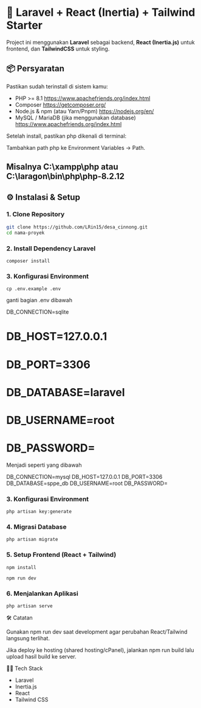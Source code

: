# 🚀 Laravel + React (Inertia) + Tailwind Starter

Project ini menggunakan **Laravel** sebagai backend, **React (Inertia.js)** untuk frontend, dan **TailwindCSS** untuk styling.

## 📦 Persyaratan

Pastikan sudah terinstall di sistem kamu:

- PHP >= 8.1 https://www.apachefriends.org/index.html
- Composer https://getcomposer.org/
- Node.js & npm (atau Yarn/Pnpm) https://nodejs.org/en/
- MySQL / MariaDB (jika menggunakan database) https://www.apachefriends.org/index.html

Setelah install, pastikan php dikenali di terminal:

Tambahkan path php ke Environment Variables → Path.

## Misalnya C:\xampp\php atau C:\laragon\bin\php\php-8.2.12

## ⚙️ Instalasi & Setup

### 1. Clone Repository

```bash
git clone https://github.com/LRin15/desa_cinnong.git
cd nama-proyek
```

### 2. Install Dependency Laravel

```
composer install

```

### 3. Konfigurasi Environment

```
cp .env.example .env

```

ganti bagian .env dibawah

DB_CONNECTION=sqlite

# DB_HOST=127.0.0.1

# DB_PORT=3306

# DB_DATABASE=laravel

# DB_USERNAME=root

# DB_PASSWORD=

Menjadi seperti yang dibawah

DB_CONNECTION=mysql
DB_HOST=127.0.0.1
DB_PORT=3306
DB_DATABASE=sppe_db
DB_USERNAME=root
DB_PASSWORD=

### 3. Konfigurasi Environment

```
php artisan key:generate

```

### 4. Migrasi Database

```
php artisan migrate

```

### 5. Setup Frontend (React + Tailwind)

```
npm install

npm run dev

```

### 6. Menjalankan Aplikasi

```
php artisan serve

```

🛠️ Catatan

Gunakan npm run dev saat development agar perubahan React/Tailwind langsung terlihat.

Jika deploy ke hosting (shared hosting/cPanel), jalankan npm run build lalu upload hasil build ke server.

👨‍💻 Tech Stack

- Laravel
- Inertia.js
- React
- Tailwind CSS
